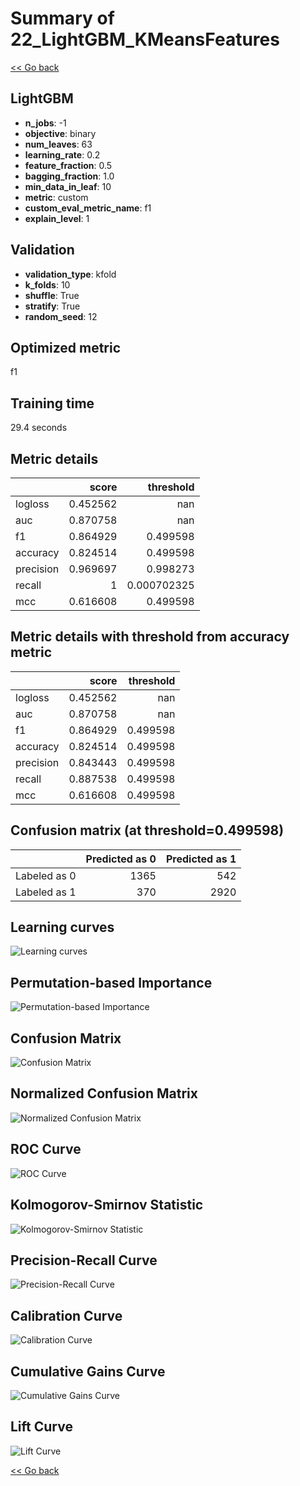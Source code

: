 # Summary of 22_LightGBM_KMeansFeatures

[<< Go back](../README.md)


## LightGBM
- **n_jobs**: -1
- **objective**: binary
- **num_leaves**: 63
- **learning_rate**: 0.2
- **feature_fraction**: 0.5
- **bagging_fraction**: 1.0
- **min_data_in_leaf**: 10
- **metric**: custom
- **custom_eval_metric_name**: f1
- **explain_level**: 1

## Validation
 - **validation_type**: kfold
 - **k_folds**: 10
 - **shuffle**: True
 - **stratify**: True
 - **random_seed**: 12

## Optimized metric
f1

## Training time

29.4 seconds

## Metric details
|           |    score |     threshold |
|:----------|---------:|--------------:|
| logloss   | 0.452562 | nan           |
| auc       | 0.870758 | nan           |
| f1        | 0.864929 |   0.499598    |
| accuracy  | 0.824514 |   0.499598    |
| precision | 0.969697 |   0.998273    |
| recall    | 1        |   0.000702325 |
| mcc       | 0.616608 |   0.499598    |


## Metric details with threshold from accuracy metric
|           |    score |   threshold |
|:----------|---------:|------------:|
| logloss   | 0.452562 |  nan        |
| auc       | 0.870758 |  nan        |
| f1        | 0.864929 |    0.499598 |
| accuracy  | 0.824514 |    0.499598 |
| precision | 0.843443 |    0.499598 |
| recall    | 0.887538 |    0.499598 |
| mcc       | 0.616608 |    0.499598 |


## Confusion matrix (at threshold=0.499598)
|              |   Predicted as 0 |   Predicted as 1 |
|:-------------|-----------------:|-----------------:|
| Labeled as 0 |             1365 |              542 |
| Labeled as 1 |              370 |             2920 |

## Learning curves
![Learning curves](learning_curves.png)

## Permutation-based Importance
![Permutation-based Importance](permutation_importance.png)
## Confusion Matrix

![Confusion Matrix](confusion_matrix.png)


## Normalized Confusion Matrix

![Normalized Confusion Matrix](confusion_matrix_normalized.png)


## ROC Curve

![ROC Curve](roc_curve.png)


## Kolmogorov-Smirnov Statistic

![Kolmogorov-Smirnov Statistic](ks_statistic.png)


## Precision-Recall Curve

![Precision-Recall Curve](precision_recall_curve.png)


## Calibration Curve

![Calibration Curve](calibration_curve_curve.png)


## Cumulative Gains Curve

![Cumulative Gains Curve](cumulative_gains_curve.png)


## Lift Curve

![Lift Curve](lift_curve.png)



[<< Go back](../README.md)
